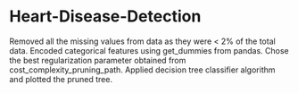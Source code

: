# Heart-Disease-Detection
Removed all the missing values from data as they were < 2% of the total data.
Encoded categorical features using get_dummies from pandas.
Chose the best regularization parameter obtained from cost_complexity_pruning_path.
Applied decision tree classifier algorithm and plotted the pruned tree.
